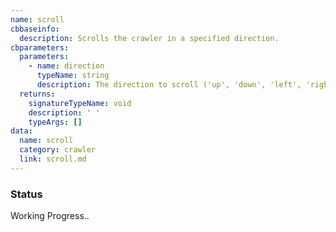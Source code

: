 ```yaml
---
name: scroll
cbbaseinfo:
  description: Scrolls the crawler in a specified direction.
cbparameters:
  parameters:
    - name: direction
      typeName: string
      description: The direction to scroll ('up', 'down', 'left', 'right').
  returns:
    signatureTypeName: void
    description: ' '
    typeArgs: []
data:
  name: scroll
  category: crawler
  link: scroll.md
---
```

<CBBaseInfo/> 
 <CBParameters/>


### Status 
Working Progress..